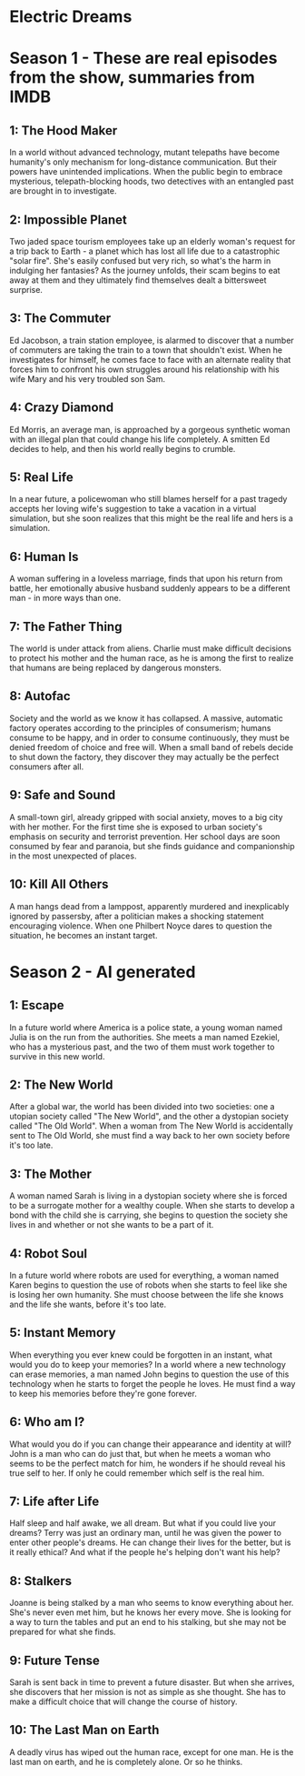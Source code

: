 # Electric Dreams

# Season 1 - These are real episodes from the show, summaries from IMDB

## 1: The Hood Maker

In a world without advanced technology, mutant telepaths have become humanity's only mechanism for long-distance communication. But their powers have unintended implications. When the public begin to embrace mysterious, telepath-blocking hoods, two detectives with an entangled past are brought in to investigate.

## 2: Impossible Planet

Two jaded space tourism employees take up an elderly woman's request for a trip back to Earth - a planet which has lost all life due to a catastrophic "solar fire". She's easily confused but very rich, so what's the harm in indulging her fantasies? As the journey unfolds, their scam begins to eat away at them and they ultimately find themselves dealt a bittersweet surprise.

## 3: The Commuter

Ed Jacobson, a train station employee, is alarmed to discover that a number of commuters are taking the train to a town that shouldn't exist. When he investigates for himself, he comes face to face with an alternate reality that forces him to confront his own struggles around his relationship with his wife Mary and his very troubled son Sam.

## 4: Crazy Diamond

Ed Morris, an average man, is approached by a gorgeous synthetic woman with an illegal plan that could change his life completely. A smitten Ed decides to help, and then his world really begins to crumble.

## 5: Real Life

In a near future, a policewoman who still blames herself for a past tragedy accepts her loving wife's suggestion to take a vacation in a virtual simulation, but she soon realizes that this might be the real life and hers is a simulation.

## 6: Human Is

A woman suffering in a loveless marriage, finds that upon his return from battle, her emotionally abusive husband suddenly appears to be a different man - in more ways than one.

## 7: The Father Thing

The world is under attack from aliens. Charlie must make difficult decisions to protect his mother and the human race, as he is among the first to realize that humans are being replaced by dangerous monsters.

## 8: Autofac

Society and the world as we know it has collapsed. A massive, automatic factory operates according to the principles of consumerism; humans consume to be happy, and in order to consume continuously, they must be denied freedom of choice and free will. When a small band of rebels decide to shut down the factory, they discover they may actually be the perfect consumers after all.

## 9: Safe and Sound

A small-town girl, already gripped with social anxiety, moves to a big city with her mother. For the first time she is exposed to urban society's emphasis on security and terrorist prevention. Her school days are soon consumed by fear and paranoia, but she finds guidance and companionship in the most unexpected of places.

## 10: Kill All Others

A man hangs dead from a lamppost, apparently murdered and inexplicably ignored by passersby, after a politician makes a shocking statement encouraging violence. When one Philbert Noyce dares to question the situation, he becomes an instant target.

# Season 2 - AI generated

## 1: Escape

In a future world where America is a police state, a young woman named Julia is on the run from the authorities. She meets a man named Ezekiel, who has a mysterious past, and the two of them must work together to survive in this new world.

## 2: The New World

After a global war, the world has been divided into two societies: one a utopian society called "The New World", and the other a dystopian society called "The Old World". When a woman from The New World is accidentally sent to The Old World, she must find a way back to her own society before it's too late.

## 3: The Mother

A woman named Sarah is living in a dystopian society where she is forced to be a surrogate mother for a wealthy couple. When she starts to develop a bond with the child she is carrying, she begins to question the society she lives in and whether or not she wants to be a part of it.

## 4: Robot Soul

In a future world where robots are used for everything, a woman named Karen begins to question the use of robots when she starts to feel like she is losing her own humanity. She must choose between the life she knows and the life she wants, before it's too late.

## 5: Instant Memory

When everything you ever knew could be forgotten in an instant, what would you do to keep your memories? In a world where a new technology can erase memories, a man named John begins to question the use of this technology when he starts to forget the people he loves. He must find a way to keep his memories before they're gone forever.

## 6: Who am I?

What would you do if you can change their appearance and identity at will? John is a man who can do just that, but when he meets a woman who seems to be the perfect match for him, he wonders if he should reveal his true self to her. If only he could remember which self is the real him.

## 7: Life after Life

Half sleep and half awake, we all dream. But what if you could live your dreams? Terry was just an ordinary man, until he was given the power to enter other people's dreams. He can change their lives for the better, but is it really ethical? And what if the people he's helping don't want his help?

## 8: Stalkers

Joanne is being stalked by a man who seems to know everything about her. She's never even met him, but he knows her every move. She is looking for a way to turn the tables and put an end to his stalking, but she may not be prepared for what she finds.

## 9: Future Tense

Sarah is sent back in time to prevent a future disaster. But when she arrives, she discovers that her mission is not as simple as she thought. She has to make a difficult choice that will change the course of history.

## 10: The Last Man on Earth

A deadly virus has wiped out the human race, except for one man. He is the last man on earth, and he is completely alone. Or so he thinks. 
